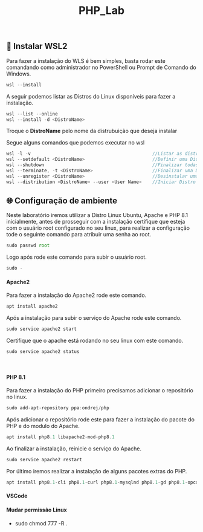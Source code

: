 <h1 align="center"> PHP_Lab </h1>
<br/>

## 🐧 Instalar WSL2

Para fazer a instalação do WLS é bem simples, basta rodar este comandando como administrador no PowerShell ou Prompt de Comando do Windows.
```js
wsl --install
```
A seguir podemos listar as Distros do Linux disponíveis para fazer a instalação.
```js
wsl --list --online
wsl --install -d <DistroName>
```
<p>Troque o <strong>DistroName</strong> pelo nome da distrubuição que deseja instalar</p> 

Segue alguns comandos que podemos executar no wsl
```js
wsl -l -v                                             //Listar as distribuições instaladas e sua versão
wsl --setdefault <DistroName>                         //Definir uma Distro padrão
wsl --shutdown                                        //Finalizar todas as Distros que estão rodando
wsl --terminate, -t <DistroName>                      //Finalizar uma Distros específica
wsl --unregister <DistroName>                         //Desinstalar uma Distro
wsl --distribution <DistroName> --user <User Name>    //Iniciar Distro pelo Prompt de Comando do Windows
```

## 🌐 Configuração de ambiente
Neste laboratório iremos utilizar a Distro Linux Ubuntu, Apache e PHP 8.1 inicialmente, antes de prosseguir com a instalação certifique que esteja com o usuário root configurado no seu linux, para realizar a configuração tode o seguinte comando para atribuir uma senha ao root.
```js
sudo passwd root
```
Logo após rode este comando para subir o usuário root.
```js
sudo -
```

#### Apache2
Para fazer a instalação do Apache2 rode este comando.
```js
apt install apache2
```
Após a instalação para subir o serviço do Apache rode este comando.
```js
sudo service apache2 start
```
Certifique que o apache está rodando no seu linux com este comando.
```js
sudo service apache2 status
```

<br/>

#### PHP 8.1
Para fazer a instalação do PHP primeiro precisamos adicionar o repositório no linux.
```js
sudo add-apt-repository ppa:ondrej/php
```

Após adicionar o repositório rode este para fazer a instalação do pacote do PHP e do modulo do Apache.
```js
apt install php8.1 libapache2-mod-php8.1
```

Ao finalizar a instalação, reinicie o serviço do Apache.
```js
sudo service apache2 restart
```

Por último iremos realizar a instalação de alguns pacotes extras do PHP.
```js
apt install php8.1-cli php8.1-curl php8.1-mysqlnd php8.1-gd php8.1-opcache php8.1-zip php8.1-intl php8.1-common php8.1-bcmath php8.1-imap php8.1-imagick php8.1-xmlrpc php8.1-readline php8.1-memcached php8.1-redis php8.1-mbstring php8.1-apcu php8.1-xml php8.1-dom php8.1-redis php8.1-memcached php8.1-memcache php8.1-xdebug php8.1-pcov
```

#### VSCode


#### Mudar permissâo Linux 
- sudo chmod 777 -R .
